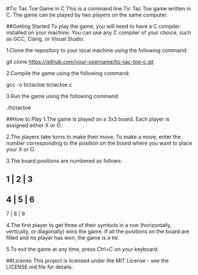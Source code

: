 
#Tic Tac Toe Game in C
This is a command line Tic Tac Toe game written in C. The game can be played by two players on the same computer.

##Getting Started
To play the game, you will need to have a C compiler installed on your machine. You can use any C compiler of your choice, such as GCC, Clang, or Visual Studio.

1.Clone the repository to your local machine using the following command:

git clone https://github.com/your-username/tic-tac-toe-c.git

2.Compile the game using the following command:

 gcc -o tictactoe tictactoe.c

3.Run the game using the following command:

 ./tictactoe


##How to Play
1.The game is played on a 3x3 board. Each player is assigned either X or O.

2.The players take turns to make their move. To make a move, enter the number corresponding to the position on the board where you want to place your X or O.

3.The board positions are numbered as follows:


1 | 2 | 3
---------
4 | 5 | 6
---------
7 | 8 | 9


4.The first player to get three of their symbols in a row (horizontally, vertically, or diagonally) wins the game. If all the positions on the board are filled and no player has won, the game is a tie.

5.To exit the game at any time, press Ctrl+C on your keyboard.

##License
This project is licensed under the MIT License - see the LICENSE.md file for details.



